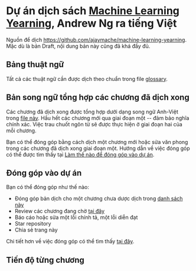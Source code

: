 # Dự án dịch sách [Machine Learning Yearning](https://www.deeplearning.ai/machine-learning-yearning/), Andrew Ng ra tiếng Việt

Nguồn để dịch https://github.com/ajaymache/machine-learning-yearning. Mặc dù là bản Draft, nội dung bản này cũng đã khá đầy đủ.

## Bảng thuật ngữ
Tất cả các thuật ngữ cần được dịch theo chuẩn trong file [glossary](glossary.md).

## Bản song ngữ tổng hợp các chương đã dịch xong
Các chương đã dịch xong được tổng hợp dưới dạng song ngữ Anh-Việt trong [file này](chapters/all_chapters.md). Hầu hết các chương mới qua giai đoạn một -- đảm bảo nghĩa chính xác. Việc trau chuốt ngôn từ sẽ được thực hiện ở giai đoạn hai của mỗi chương. 

Bạn có thể đóng góp bằng cách dịch một chương mới hoặc sửa văn phong trong các chương đã dịch xong giai đoạn một. Hướng dẫn về việc đóng góp có thể được tìm thấy tại [Làm thế nào để đóng góp vào dự án](contribution.md).

## Đóng góp vào dự án

Bạn có thể đóng góp như thế nào:
* Đóng góp bản dịch cho một chương chưa dược dịch trong [danh sách này](https://github.com/aivivn/Machine-Learning-Yearning-Vietnamese-Translation/issues)
* Review các chương đang chờ [tại đây](https://github.com/aivivn/Machine-Learning-Yearning-Vietnamese-Translation/pulls)
* Báo cáo hoặc sửa một lỗi chính tả, một lỗi diễn đạt
* Star repository
* Chia sẻ trang này

Chi tiết hơn về việc đóng góp có thể tìm thấy [tại đây](https://github.com/aivivn/Machine-Learning-Yearning-Vietnamese-Translation/blob/master/contribution.md).

## Tiến độ từng chương
